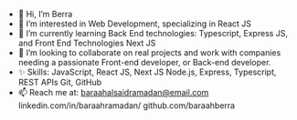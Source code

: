 - 👋 Hi, I’m Berra 
- 👀 I’m interested in Web Development, specializing in React JS
- 🌱 I’m currently learning Back End technologies: Typescript, Express JS, and Front End Technologies Next JS
- 💞️ I’m looking to collaborate on real projects and work with companies needing a passionate Front-end developer, or Back-end developer.
- ✨ Skills:
 JavaScript, React JS, Next JS
 Node.js, Express, Typescript, REST APIs
  Git, GitHub
- 📫 Reach me at:
baraahalsaidramadan@email.com
linkedin.com/in/baraahramadan/
github.com/baraahberra

<!---
baraah-berra/baraah-berra is a ✨ special ✨ repository because its `README.md` (this file) appears on your GitHub profile.
You can click the Preview link to take a look at your changes.
--->
